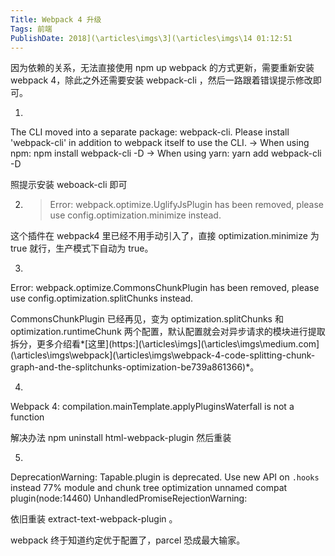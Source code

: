 ```yaml
---
Title: Webpack 4 升级 
Tags: 前端 
PublishDate: 2018](\articles\imgs\3](\articles\imgs\14 01:12:51 
---
```


因为依赖的关系，无法直接使用 npm up webpack 的方式更新，需要重新安装 webpack 4，除此之外还需要安装 webpack-cli ，然后一路跟着错误提示修改即可。
1. >
  The CLI moved into a separate package: webpack-cli.
  Please install 'webpack-cli' in addition to webpack itself to use the CLI.
  -> When using npm: npm install webpack-cli -D
  -> When using yarn: yarn add webpack-cli -D

照提示安装 weboack-cli 即可

2. > Error: webpack.optimize.UglifyJsPlugin has been removed, please use config.optimization.minimize instead.

这个插件在 webpack4 里已经不用手动引入了，直接 optimization.minimize 为 true 就行，生产模式下自动为 true。


3. >
  Error: webpack.optimize.CommonsChunkPlugin has been removed, please use config.optimization.splitChunks instead.

CommonsChunkPlugin 已经再见，变为 optimization.splitChunks 和 optimization.runtimeChunk 两个配置，默认配置就会对异步请求的模块进行提取拆分，更多介绍看*[这里](https:](\articles\imgs\](\articles\imgs\medium.com](\articles\imgs\webpack](\articles\imgs\webpack-4-code-splitting-chunk-graph-and-the-splitchunks-optimization-be739a861366)*。

4. >
Webpack 4: compilation.mainTemplate.applyPluginsWaterfall is not a function

解决办法 npm uninstall html-webpack-plugin 然后重装

5. >
  DeprecationWarning: Tapable.plugin is deprecated. Use new API on `.hooks` instead  77% module and chunk tree optimization unnamed compat plugin(node:14460) UnhandledPromiseRejectionWarning: 

依旧重装 extract-text-webpack-plugin 。

webpack 终于知道约定优于配置了，parcel 恐成最大输家。